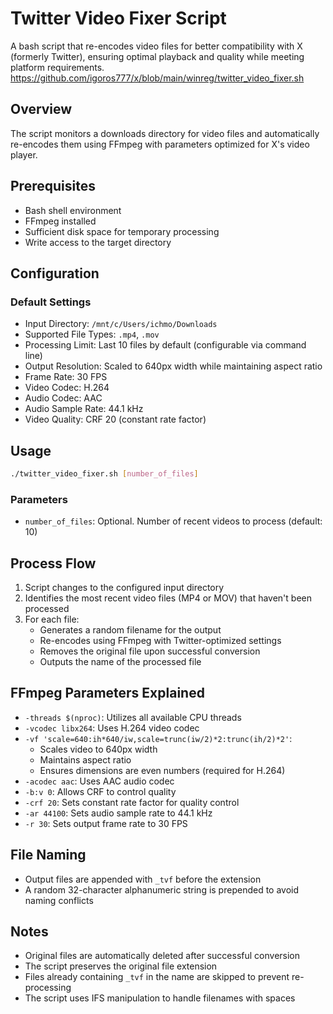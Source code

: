 # Twitter Video Fixer Script

A bash script that re-encodes video files for better compatibility with X (formerly Twitter), ensuring optimal playback and quality while meeting platform requirements.
https://github.com/igoros777/x/blob/main/winreg/twitter_video_fixer.sh

## Overview

The script monitors a downloads directory for video files and automatically re-encodes them using FFmpeg with parameters optimized for X's video player.

## Prerequisites

- Bash shell environment
- FFmpeg installed
- Sufficient disk space for temporary processing
- Write access to the target directory

## Configuration

### Default Settings

- Input Directory: `/mnt/c/Users/ichmo/Downloads`
- Supported File Types: `.mp4`, `.mov`
- Processing Limit: Last 10 files by default (configurable via command line)
- Output Resolution: Scaled to 640px width while maintaining aspect ratio
- Frame Rate: 30 FPS
- Video Codec: H.264
- Audio Codec: AAC
- Audio Sample Rate: 44.1 kHz
- Video Quality: CRF 20 (constant rate factor)

## Usage

```bash
./twitter_video_fixer.sh [number_of_files]
```

### Parameters

- `number_of_files`: Optional. Number of recent videos to process (default: 10)

## Process Flow

1. Script changes to the configured input directory
2. Identifies the most recent video files (MP4 or MOV) that haven't been processed
3. For each file:
   - Generates a random filename for the output
   - Re-encodes using FFmpeg with Twitter-optimized settings
   - Removes the original file upon successful conversion
   - Outputs the name of the processed file

## FFmpeg Parameters Explained

- `-threads $(nproc)`: Utilizes all available CPU threads
- `-vcodec libx264`: Uses H.264 video codec
- `-vf 'scale=640:ih*640/iw,scale=trunc(iw/2)*2:trunc(ih/2)*2'`: 
  - Scales video to 640px width
  - Maintains aspect ratio
  - Ensures dimensions are even numbers (required for H.264)
- `-acodec aac`: Uses AAC audio codec
- `-b:v 0`: Allows CRF to control quality
- `-crf 20`: Sets constant rate factor for quality control
- `-ar 44100`: Sets audio sample rate to 44.1 kHz
- `-r 30`: Sets output frame rate to 30 FPS

## File Naming

- Output files are appended with `_tvf` before the extension
- A random 32-character alphanumeric string is prepended to avoid naming conflicts

## Notes

- Original files are automatically deleted after successful conversion
- The script preserves the original file extension
- Files already containing `_tvf` in the name are skipped to prevent re-processing
- The script uses IFS manipulation to handle filenames with spaces
